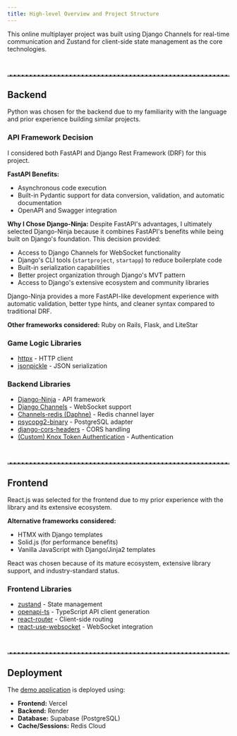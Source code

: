 ```yaml
---
title: High-level Overview and Project Structure
---
```


This online multiplayer project was built using Django Channels for real-time communication and Zustand for client-side state management as the core technologies.


<hr class="dashed">


## Backend

Python was chosen for the backend due to my familiarity with the language and prior experience building similar projects.

### API Framework Decision

I considered both FastAPI and Django Rest Framework (DRF) for this project.

**FastAPI Benefits:**
- Asynchronous code execution
- Built-in Pydantic support for data conversion, validation, and automatic documentation
- OpenAPI and Swagger integration

**Why I Chose Django-Ninja:**
Despite FastAPI's advantages, I ultimately selected Django-Ninja because it combines FastAPI's benefits while being built on Django's foundation. This decision provided:

- Access to Django Channels for WebSocket functionality
- Django's CLI tools (`startproject`, `startapp`) to reduce boilerplate code
- Built-in serialization capabilities
- Better project organization through Django's MVT pattern
- Access to Django's extensive ecosystem and community libraries

Django-Ninja provides a more FastAPI-like development experience with automatic validation, better type hints, and cleaner syntax compared to traditional DRF.

**Other frameworks considered:** Ruby on Rails, Flask, and LiteStar

### Game Logic Libraries
- [httpx](https://github.com/encode/httpx) - HTTP client
- [jsonpickle](https://github.com/jsonpickle/jsonpickle) - JSON serialization

### Backend Libraries
- [Django-Ninja](https://github.com/vitalik/django-ninja) - API framework
- [Django Channels](https://github.com/django/channels) - WebSocket support
- [Channels-redis (Daphne)](https://github.com/django/channels_redis) - Redis channel layer
- [psycopg2-binary](https://github.com/psycopg/psycopg2) - PostgreSQL adapter
- [django-cors-headers](https://github.com/adamchainz/django-cors-headers) - CORS handling
- [(Custom) Knox Token Authentication](https://github.com/jwc20/knoxtokens) - Authentication


<hr class="dashed">

## Frontend

React.js was selected for the frontend due to my prior experience with the library and its extensive ecosystem.

**Alternative frameworks considered:**
- HTMX with Django templates
- Solid.js (for performance benefits)
- Vanilla JavaScript with Django/Jinja2 templates

React was chosen because of its mature ecosystem, extensive library support, and industry-standard status.

### Frontend Libraries
- [zustand](https://github.com/pmndrs/zustand) - State management
- [openapi-ts](https://github.com/hey-api/openapi-ts) - TypeScript API client generation
- [react-router](https://github.com/remix-run/react-router) - Client-side routing
- [react-use-websocket](https://github.com/robtaussig/react-use-websocket) - WebSocket integration


<hr class="dashed">


## Deployment

The [demo application](https://bnc-client-psi.vercel.app/) is deployed using:

- **Frontend:** Vercel
- **Backend:** Render
- **Database:** Supabase (PostgreSQL)
- **Cache/Sessions:** Redis Cloud




<style>
    hr {
        margin-top: 50px;
    }

    hr.dashed {
        border-top: 3px dashed #bbb;
    }
</style>